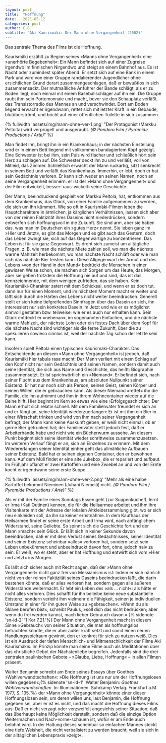 ```yaml
---
layout: post
title:  "Hoffnung"
date:   2021-05-12
categories: post
author: C.G.
subtitle: "Aki Kaurismäki: Der Mann ohne Vergangenheit (2002)"
---
```


Das zentrale Thema des Films ist die Hoffnung.

Kaurismäki erzählt zu Beginn seines »Manns ohne Vergangenheit« eine »unerhörte
Begebenheit«: Ein Mann befindet sich auf einer Zugreise irgendwo im finnischen Nirgendwo und steigt an einem Bahnhof aus. Es ist Nacht oder zumindest später Abend.
Er setzt sich auf eine Bank in einem Park und wird von einer Gruppe randalierender
Jugendlicher ohne ersichtlichen Grund derart zusammengeschlagen, daß er bewußtlos
in sich zusammensackt. Der mutmaßliche Anführer der Bande schlägt, als er zu Boden
liegt, noch einmal mit einem Baseballschläger auf ihn ein. Die Gruppe raubt ihm sein
Portemonnaie und macht, bevor sie den Schauplatz verläßt, das Transistorradio des
Mannes an und verschwindet. Dort am Boden liegend erwacht er irgendwann, rettet
sich mit letzter Kraft in ein Gebäude, blutüberströmt, und bricht auf einer öffentlichen
Toilette in sich zusammen. 

{% fullwidth 'assets/img/mann-ohne-ver-1.png' "Der Protagonist (Markku Peltolta) wird verprügelt und ausgeraubt. *(©  Pandora Film / Pyramide Productions / Arte)*" %}

Man findet ihn, bringt ihn in ein Krankenhaus; in der nächsten Einstellung wird er in einem Bett liegend mit vollkommen bandagiertem Kopf
gezeigt. Eine Schwester ist bei ihm, sein Puls wird flacher und schließlich hört sein
Herz zu schlagen auf. Die Schwester deckt ihn zu und verläßt, voll von Mitleid, das
Zimmer. Schließlich erwacht der Mann ruckartig, sitzt senkrecht in seinem Bett und
verläßt das Krankenhaus. Immerhin, er lebt, doch er hat sein Gedächtnis verloren. Er
kann sich weder an seinen Namen, noch an seine Vergangenheit erinnern: er ist der
»Mann ohne Vergangenheit« und der Film entwickelt, besser: ›aus-wickelt‹ seine
Geschichte.

Der Mann, beeindruckend gespielt von Markku Peltola, hat, entkommen aus dem
Krankenhaus, das Glück, von einer Familie aufgenommen zu werden, die sich um ihn
kümmert. Wie so oft in Kaurismäki-Filmen leben die Hauptcharaktere in ärmlichen, ja
kärglichen Verhältnissen, lassen sich aber von der reinen Faktizität ihres Daseins nicht
niederdrücken, sondern entwerfen sich hoffnungsvoll in die Zukunft. Sie sind arm, aber
sie haben das, was man im Deutschen ein »gutes Herz« nennt. Sie leben ganz im »Hier
und Jetzt«, es gibt das Morgen und es gibt auch das Gestern, doch das Leben zwingt sie,
sich auf das Gegenwärtige zu konzentrieren. Das Leben ist für sie ganz Gegenwart. Es
dreht sich zumeist um alltägliche Fragen, z. B. wie man die nächste Miete zahlen soll,
wo man die nächste warme Mahlzeit herbekommt, wo man nächste Nacht schläft oder
wie man sich das nächste Bier leisten kann. Diese Allgegenwart der Armut und des
Lebens »von der Hand in den Mund« bedrückt die Menschen in einer gewissen Weise
schon, sie machen sich Sorgen um das Heute, das Morgen, aber sie geben trotzdem die
Hoffnung nie auf und sind, das ist das kennzeichnende, mit dem wenigen zufrieden, das
sie haben. Kein Kaurismäki-Charakter zetert mit dem Schicksal, und wenn er es doch
tut, dann nur für einen Moment, und im nächsten Moment macht er weiter und läßt
sich durch die Härten des Lebens nicht weiter beeindrucken. Generell stellt er sich
keine tiefgreifenden Sinnfragen über das Dasein an sich, ihn interessiert nur sein konkretes Dasein im Jetzt und wie er es möglichst sinnvoll gestalten bzw. teilweise: wie er es
auch nur erhalten kann. Sein Glück entdeckt er »nebenan«, im sogenannten Einfachen,
und die nächste warme Mahlzeit, der nächste Lohn oder ein festes Dach über dem Kopf
für die nächste Nacht sind wichtiger als die ferne Zukunft, über die zu spekulieren
sowieso sinnlos ist, weil der nächste Tag schon der letzte sein kann.

Insofern spielt Peltola einen typischen Kaurismäki-Charakter. Das Entscheidende an
diesem »Mann ohne Vergangenheit« ist jedoch, daß Kaurismäki hier tabula rasa macht:
Der Mann verliert mit einem Schlag auf den Kopf nicht nur sein Gedächtnis und seinen Namen, sondern damit auch seine Identität, die sich aus Name und Geschichte, das
heißt: Biographie zusammensetzt. Er ist sprichwörtlich ein »Niemand«. Er befindet sich,
nach seiner Flucht aus dem Krankenhaus, am absoluten Nullpunkt seiner Existenz. Er
hat nur noch sich als Person, seinen Geist, seinen Körper und seinen Willen, die er
gebrauchen kann. Als dieser Niemand »rettet« ihn die Familie, die ihn aufnimmt und
ihm in ihrem Wohncontainer wieder auf die Beine hilft. Hier beginnt im Kern so etwas
wie eine ›Erfolgsgeschichte‹: Der Mann erholt sich relativ schnell. Mit dem Familienvater freundet er sich an und er fängt an, seine Identität wiederzuerlangen: Er ist mit
ihm ein Bier in einer Wirtschaft trinken und wird von ihm nach seiner Vergangenheit
befragt; der Mann kann keine Auskunft geben, er weiß nicht einmal, ob er gerne Bier
getrunken hat; der Familienvater stellt jedoch fest, daß er Arbeiterhände habe und nicht
wie ein Bücherwurm aussehe. An diesem Punkt beginnt sich seine Identität wieder
schrittweise zusammenzusetzen. Im weiteren Verlauf fängt er an, sich an Einzelnes zu
erinnern. Mit dem Wiedererlangen seiner Identität einher geht das allmähliche Aufbauen seiner Existenz. Bald hat er seinen eigenen Container, den er bewohnen kann.
Auf dem Müll findet er eine alte Jukebox, die er repariert und aufbaut. Im Frühjahr
pflanzt er zwei Kartoffeln und eine Zwiebel an und von der Ernte kocht er irgendwann
seine erste Suppe. 

{% fullwidth 'assets/img/mann-ohne-ver-2.png' "Mehr als eine halbe Kartoffel bekommt Nieminen (Juhani Niemelä) nicht. *(©  Pandora Film / Pyramide Productions / Arte)*" %}


Als er mit der Familie eines Sonntags Essen geht (zur Suppenküche!),
lernt er Irma (Kati Outinen) kennen, die für die Heilsarmee arbeitet und ihm ihre Visitenkarte mit der Adresse der lokalen Altkleidersammlung gibt, wo er sich neu einkleiden soll, da ihn so keiner ernstnähme. In dem Kaufhaus der Heilsarmee findet er seine
erste Arbeit und Irma wird, nach anfänglichem Widerstand, seine Geliebte. So spinnt
sich die Geschichte fort und der Mann »macht« sein Glück. Er läßt sich in keiner
Sekunde davon beeindrucken, daß er mit dem Verlust seines Gedächtnisses, seiner Identität und seiner Existenz scheinbar »alles« verloren hat, sondern setzt sein Leben unbekümmert und unbeeindruckt davon fort, ohne jedoch naiv zu sein. Er weiß, wo er steht,
aber er hat Hoffnung und entwirft sich vom »Hier und Jetzt« ins Morgen. 

Es läßt sich sicher auch mit Recht sagen, daß der »Mann ohne Vergangenheit« nicht
ganz frei von Messianismus ist: Indem er sich nämlich nicht von der reinen Faktizität
seines Daseins beeindrucken läßt, die darin bestehen könnte, daß er alles verloren hat,
sondern gegen alle äußeren Widerstände weitermacht. Er lebt ein Leben des »als …
nicht«: als hätte er nicht alles verloren. Dies schafft für ihn beileibe keine neue substantielle Existenz, sondern verleiht ihm vielmehr die Fähigkeit, seinen je individuellen
Umstand in einer für ihn guten Weise zu »gebrauchen«. »Wenn du als Sklave berufen
bist«, schreibt Paulus, »soll dich das nicht bedrücken; aber wenn du frei werden kannst,
mach lieber Gebrauch davon.« {% sidenote 'sn-id-2' '1 Kor 7,21.'%} Der Mann ohne Vergangenheit macht in
diesem Sinne »Gebrauch« von seiner Situation, die man als hoffnungslos betrachten
könnte, die er aber außer kraft setzt und somit einen neuen Handlungsspielraum
gewinnt, den er konkret für sich zu nutzen weiß. Dies ist ein Ausdruck der tiefen
Menschlich- und Mitmenschlichkeit der Filme Aki Kaurismäkis. Im Prinzip könnte
man seine Filme auch als Meditationen über das christliche Gebot der Nächstenliebe
begreifen. Jedenfalls sind die drei zentralen paulinischen Gebote – »Glaube, Liebe, Hoffnung« –
in allen Filmen präsent.

Walter Benjamin schreibt am Ende seines Essays über Goethes »Wahlverwandtschaften«: »Die Hoffnung ist uns nur um der Hoffnungslosen willen gegeben«;{% sidenote 'sn-id-1' 'Walter Benjamin: *Goethes Wahlverwandschaften.* In: Illuminationen. Suhrkamp Verlag. Frankfurt a.M. 1977, S. 135.'%} der
»Mann ohne Vergangenheit« könnte einer dieser Hoffnungslosen sein, um deren willen
uns, laut Benjamin, die Hoffnung gegeben sei, aber er ist es nicht, und das macht die
Hoffnung dieses Films aus: Daß er nicht verzagt oder verzweifelt angesichts seiner Situation; daß das überhaupt keine Möglichkeit darstellt, sondern daß die einzige Option
Weitermachen und Nach-vorne-schauen ist, wofür er am Ende auch belohnt wird. In
der Haltung dieses scheinbar so einfachen Mannes steckt eine tiefe Weisheit, die nicht
verbalisiert zu werden braucht, weil sie sich in der alltäglichen Lebenspraxis »zeigt«.



